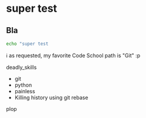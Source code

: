 # super test

## Bla

```bash
echo "super test
```

:information_source: as requested, my favorite Code School path is "Git" :p

deadly_skills
* git
* python
* painless
* Killing history using git rebase

plop
